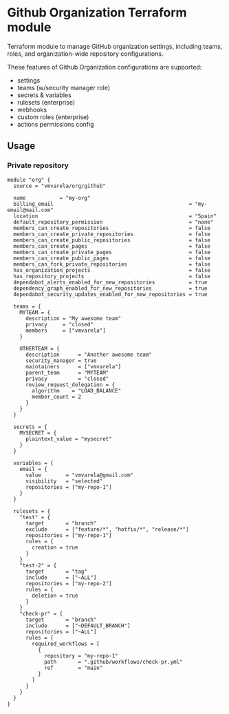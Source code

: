 # Github Organization Terraform module

Terraform module to manage GitHub organization settings, including teams, roles, and organization-wide repository configurations.

These features of Github Organization configurations are supported:

- settings
- teams (w/security manager role)
- secrets & variables
- rulesets (enterprise)
- webhooks
- custom roles (enterprise)
- actions permissions config

## Usage

### Private repository

```hcl
module "org" {
  source = "vmvarela/org/github"

  name           = "my-org"
  billing_email                                            = "my-email@mail.com"
  location                                                 = "Spain"
  default_repository_permission                            = "none"
  members_can_create_repositories                          = false
  members_can_create_private_repositories                  = false
  members_can_create_public_repositories                   = false
  members_can_create_pages                                 = false
  members_can_create_private_pages                         = false
  members_can_create_public_pages                          = false
  members_can_fork_private_repositories                    = false
  has_organization_projects                                = false
  has_repository_projects                                  = false
  dependabot_alerts_enabled_for_new_repositories           = true
  dependency_graph_enabled_for_new_repositories            = true
  dependabot_security_updates_enabled_for_new_repositories = true

  teams = {
    MYTEAM = {
      description = "My awesome team"
      privacy     = "closed"
      members     = ["vmvarela"]
    }

    OTHERTEAM = {
      description      = "Another awesome team"
      security_manager = true
      maintainers      = ["vmvarela"]
      parent_team      = "MYTEAM"
      privacy          = "closed"
      review_request_delegation = {
        algorithm    = "LOAD_BALANCE"
        member_count = 2
      }
    }
  }

  secrets = {
    MYSECRET = {
      plaintext_value = "mysecret"
    }
  }

  variables = {
    email = {
      value        = "vmvarela@gmail.com"
      visibility   = "selected"
      repositories = ["my-repo-1"]
    }
  }

  rulesets = {
    "test" = {
      target       = "branch"
      exclude      = ["feature/*", "hotfix/*", "release/*"]
      repositories = ["my-repo-1"]
      rules = {
        creation = true
      }
    }
    "test-2" = {
      target       = "tag"
      include      = ["~ALL"]
      repositories = ["my-repo-2"]
      rules = {
        deletion = true
      }
    }
    "check-pr" = {
      target       = "branch"
      include      = ["~DEFAULT_BRANCH"]
      repositories = ["~ALL"]
      rules = {
        required_workflows = [
          {
            repository = "my-repo-1"
            path       = ".github/workflows/check-pr.yml"
            ref        = "main"
          }
        ]
      }
    }
  }
}

```
<!-- BEGINNING OF PRE-COMMIT-TERRAFORM DOCS HOOK -->
